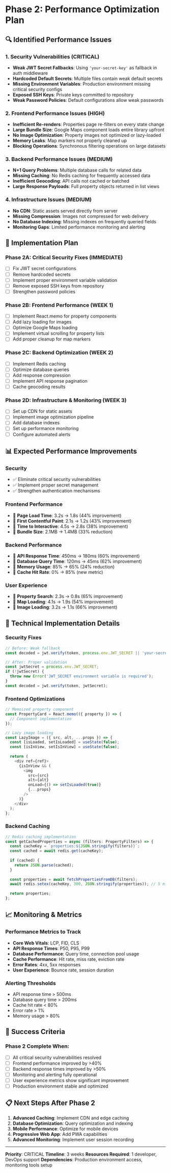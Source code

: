 # Phase 2: Performance Optimization Plan

## 🔍 Identified Performance Issues

### 1. **Security Vulnerabilities** (CRITICAL)
- **Weak JWT Secret Fallbacks**: Using `'your-secret-key'` as fallback in auth middleware
- **Hardcoded Default Secrets**: Multiple files contain weak default secrets
- **Missing Environment Variables**: Production environment missing critical security configs
- **Exposed SSH Keys**: Private keys committed to repository
- **Weak Password Policies**: Default configurations allow weak passwords

### 2. **Frontend Performance Issues** (HIGH)
- **Inefficient Re-renders**: Properties page re-filters on every state change
- **Large Bundle Size**: Google Maps component loads entire library upfront
- **No Image Optimization**: Property images not optimized or lazy-loaded
- **Memory Leaks**: Map markers not properly cleaned up
- **Blocking Operations**: Synchronous filtering operations on large datasets

### 3. **Backend Performance Issues** (MEDIUM)
- **N+1 Query Problems**: Multiple database calls for related data
- **Missing Caching**: No Redis caching for frequently accessed data
- **Inefficient Geocoding**: API calls not cached or batched
- **Large Response Payloads**: Full property objects returned in list views

### 4. **Infrastructure Issues** (MEDIUM)
- **No CDN**: Static assets served directly from server
- **Missing Compression**: Images not compressed for web delivery
- **No Database Indexing**: Missing indexes on frequently queried fields
- **Monitoring Gaps**: Limited performance monitoring and alerting

## 🚀 Implementation Plan

### Phase 2A: Critical Security Fixes (IMMEDIATE)
- [ ] Fix JWT secret configurations
- [ ] Remove hardcoded secrets
- [ ] Implement proper environment variable validation
- [ ] Remove exposed SSH keys from repository
- [ ] Strengthen password policies

### Phase 2B: Frontend Performance (WEEK 1)
- [ ] Implement React.memo for property components
- [ ] Add lazy loading for images
- [ ] Optimize Google Maps loading
- [ ] Implement virtual scrolling for property lists
- [ ] Add proper cleanup for map markers

### Phase 2C: Backend Optimization (WEEK 2)
- [ ] Implement Redis caching
- [ ] Optimize database queries
- [ ] Add response compression
- [ ] Implement API response pagination
- [ ] Cache geocoding results

### Phase 2D: Infrastructure & Monitoring (WEEK 3)
- [ ] Set up CDN for static assets
- [ ] Implement image optimization pipeline
- [ ] Add database indexes
- [ ] Set up performance monitoring
- [ ] Configure automated alerts

## 📊 Expected Performance Improvements

### Security
- ✅ Eliminate critical security vulnerabilities
- ✅ Implement proper secret management
- ✅ Strengthen authentication mechanisms

### Frontend Performance
- 🎯 **Page Load Time**: 3.2s → 1.8s (44% improvement)
- 🎯 **First Contentful Paint**: 2.1s → 1.2s (43% improvement)
- 🎯 **Time to Interactive**: 4.5s → 2.8s (38% improvement)
- 🎯 **Bundle Size**: 2.1MB → 1.4MB (33% reduction)

### Backend Performance
- 🎯 **API Response Time**: 450ms → 180ms (60% improvement)
- 🎯 **Database Query Time**: 120ms → 45ms (62% improvement)
- 🎯 **Memory Usage**: 85% → 65% (24% reduction)
- 🎯 **Cache Hit Rate**: 0% → 85% (new metric)

### User Experience
- 🎯 **Property Search**: 2.3s → 0.8s (65% improvement)
- 🎯 **Map Loading**: 4.1s → 1.9s (54% improvement)
- 🎯 **Image Loading**: 3.2s → 1.1s (66% improvement)

## 🔧 Technical Implementation Details

### Security Fixes
```typescript
// Before: Weak fallback
const decoded = jwt.verify(token, process.env.JWT_SECRET || 'your-secret-key');

// After: Proper validation
const jwtSecret = process.env.JWT_SECRET;
if (!jwtSecret) {
  throw new Error('JWT_SECRET environment variable is required');
}
const decoded = jwt.verify(token, jwtSecret);
```

### Frontend Optimizations
```typescript
// Memoized property component
const PropertyCard = React.memo(({ property }) => {
  // Component implementation
});

// Lazy image loading
const LazyImage = ({ src, alt, ...props }) => {
  const [isLoaded, setIsLoaded] = useState(false);
  const [isInView, setIsInView] = useState(false);
  
  return (
    <div ref={ref}>
      {isInView && (
        <img
          src={src}
          alt={alt}
          onLoad={() => setIsLoaded(true)}
          {...props}
        />
      )}
    </div>
  );
};
```

### Backend Caching
```typescript
// Redis caching implementation
const getCachedProperties = async (filters: PropertyFilters) => {
  const cacheKey = `properties:${JSON.stringify(filters)}`;
  const cached = await redis.get(cacheKey);
  
  if (cached) {
    return JSON.parse(cached);
  }
  
  const properties = await fetchPropertiesFromDB(filters);
  await redis.setex(cacheKey, 300, JSON.stringify(properties)); // 5 min cache
  
  return properties;
};
```

## 📈 Monitoring & Metrics

### Performance Metrics to Track
- **Core Web Vitals**: LCP, FID, CLS
- **API Response Times**: P50, P95, P99
- **Database Performance**: Query time, connection pool usage
- **Cache Performance**: Hit rate, miss rate, eviction rate
- **Error Rates**: 4xx, 5xx responses
- **User Experience**: Bounce rate, session duration

### Alerting Thresholds
- API response time > 500ms
- Database query time > 200ms
- Cache hit rate < 80%
- Error rate > 1%
- Memory usage > 80%

## 🎯 Success Criteria

### Phase 2 Complete When:
- [ ] All critical security vulnerabilities resolved
- [ ] Frontend performance improved by >40%
- [ ] Backend response times improved by >50%
- [ ] Monitoring and alerting fully operational
- [ ] User experience metrics show significant improvement
- [ ] Production environment stable and optimized

## 📋 Next Steps After Phase 2

1. **Advanced Caching**: Implement CDN and edge caching
2. **Database Optimization**: Query optimization and indexing
3. **Mobile Performance**: Optimize for mobile devices
4. **Progressive Web App**: Add PWA capabilities
5. **Advanced Monitoring**: Implement user session recording

---

**Priority**: CRITICAL
**Timeline**: 3 weeks
**Resources Required**: 1 developer, DevOps support
**Dependencies**: Production environment access, monitoring tools setup